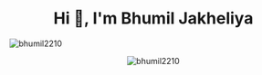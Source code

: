 <h1 align="center">Hi 👋, I'm Bhumil Jakheliya</h1>
<p align="left"> <img src="https://komarev.com/ghpvc/?username=bhumil2210" alt="bhumil2210" /> </p>

<p align="center"> <img src="https://github-readme-stats.vercel.app/api?username=bhumil2210&show_icons=true" alt="bhumil2210" /> </p>



<!--
**bhumil2210/bhumil2210** is a ✨ _special_ ✨ repository because its `README.md` (this file) appears on your GitHub profile.

Here are some ideas to get you started:

- 🔭 I’m currently working on ...
- 🌱 I’m currently learning ...
- 👯 I’m looking to collaborate on ...
- 🤔 I’m looking for help with ...
- 💬 Ask me about ...
- 📫 How to reach me: ...
- 😄 Pronouns: ...
- ⚡ Fun fact: ...
-->
